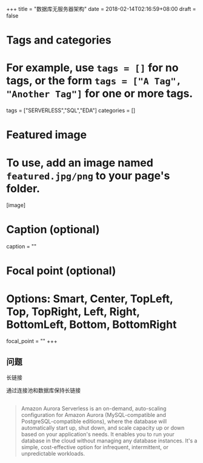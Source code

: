 +++
title = "数据库无服务器架构"
date = 2018-02-14T02:16:59+08:00
draft = false

# Tags and categories
# For example, use `tags = []` for no tags, or the form `tags = ["A Tag", "Another Tag"]` for one or more tags.
tags = ["SERVERLESS","SQL","EDA"]
categories = []

# Featured image
# To use, add an image named `featured.jpg/png` to your page's folder. 
[image]
  # Caption (optional)
  caption = ""

  # Focal point (optional)
  # Options: Smart, Center, TopLeft, Top, TopRight, Left, Right, BottomLeft, Bottom, BottomRight
  focal_point = ""
+++

## 问题

长链接

通过连接池和数据库保持长链接

## 


>Amazon Aurora Serverless is an on-demand, auto-scaling configuration for
>Amazon Aurora (MySQL-compatible and PostgreSQL-compatible editions), 
>where the database will automatically start up, shut down, and scale 
>capacity up or down based on your application's needs. It enables you 
>to run your database in the cloud without managing any database instances.
>It's a simple, cost-effective option for infrequent, intermittent, or
>unpredictable workloads.